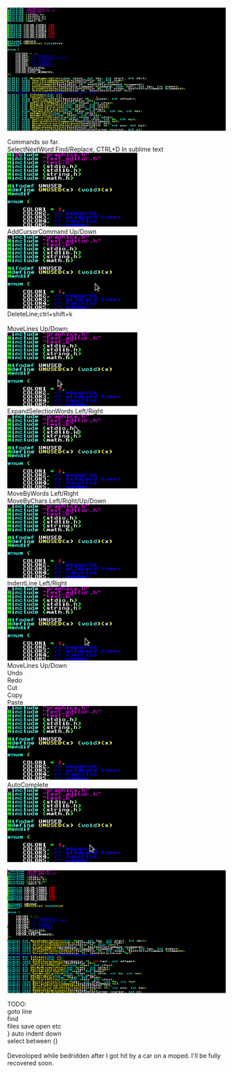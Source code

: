 ![Screenshot](Screenshot.gif)

Commands so far.<br>
    SelectNextWord Find/Replace, CTRL+D In sublime text<br>
    ![Screenshot](selectcursors.gif)<br>
    AddCursorCommand Up/Down<br>
    ![Screenshot](cursors.gif)<br>
    DeleteLine;ctrl+shift+k<br><br>
    MoveLines Up/Down;<br>
    ![Screenshot](movelines.gif)<br>
    ExpandSelectionWords Left/Right<br>
    ![Screenshot](selections.gif)<br>
    MoveByWords Left/Right<br>
    MoveByChars Left/Right/Up/Down<br>
    ![Screenshot](navigation.gif)<br>
    IndentLine Left/Right<br>
   ![Screenshot](indenting.gif)<br>
    MoveLines Up/Down<br>
    Undo<br>
    Redo<br>
    Cut<br>
    Copy<br>
    Paste<br>
    ![Screenshot](undo.gif)<br>
    AutoComplete<br>
    ![Screenshot](autocomplete.gif)<br>
    

![Screenshot](Screenshot.png)<br>

TODO:<br>
    goto line<br>
    find<br>
    files save open etc<br>
    } auto indent down<br>
    select between {}<br>
<br>
Deveoloped while bedridden after I got hit by a car on a moped. I'll be fully recovered soon.

